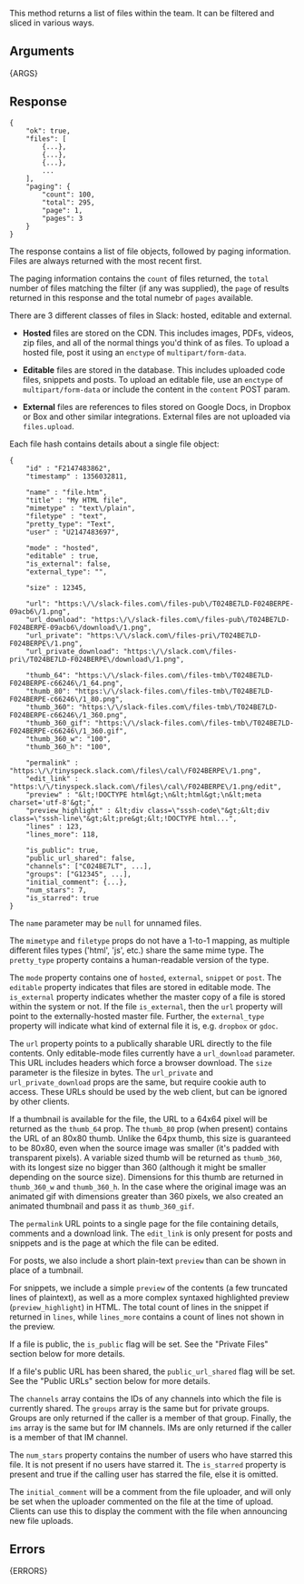 
This method returns a list of files within the team. It can be filtered and sliced in various ways.


## Arguments

{ARGS}


## Response

	{
	    "ok": true,
	    "files": [
	        {...},
	        {...},
	        {...},
	        ...
	    ],
	    "paging": {
	        "count": 100,
	        "total": 295,
	        "page": 1,
	        "pages": 3
	    }
	}

The response contains a list of file objects, followed by paging information. Files are always returned with 
the most recent first.

The paging information contains the `count` of files returned, the `total` number of
files matching the filter (if any was supplied), the `page` of results returned in this response and
the total numebr of `pages` available.

There are 3 different classes of files in Slack: hosted, editable and external.

* **Hosted** files are stored on the CDN. This includes images, PDFs, videos, zip files, and all of the normal
  things you'd think of as files. To upload a hosted file, post it using an `enctype` of `multipart/form-data`.

* **Editable** files are stored in the database. This includes uploaded code files, snippets and posts. To upload
  an editable file, use an `enctype` of `multipart/form-data` or include the content in the `content` POST param.

* **External** files are references to files stored on Google Docs, in Dropbox or Box and other similar integrations.
  External files are not uploaded via `files.upload`.

Each file hash contains details about a single file object:

	{
	    "id" : "F2147483862",
	    "timestamp" : 1356032811,

	    "name" : "file.htm",
	    "title" : "My HTML file",
	    "mimetype" : "text\/plain",
	    "filetype" : "text",
	    "pretty_type": "Text",
	    "user" : "U2147483697",

	    "mode" : "hosted",
	    "editable" : true,
	    "is_external": false,
	    "external_type": "",

	    "size" : 12345,

	    "url": "https:\/\/slack-files.com\/files-pub\/T024BE7LD-F024BERPE-09acb6\/1.png",
	    "url_download": "https:\/\/slack-files.com\/files-pub\/T024BE7LD-F024BERPE-09acb6\/download\/1.png",
	    "url_private": "https:\/\/slack.com\/files-pri\/T024BE7LD-F024BERPE\/1.png",
	    "url_private_download": "https:\/\/slack.com\/files-pri\/T024BE7LD-F024BERPE\/download\/1.png",

	    "thumb_64": "https:\/\/slack-files.com\/files-tmb\/T024BE7LD-F024BERPE-c66246\/1_64.png",
	    "thumb_80": "https:\/\/slack-files.com\/files-tmb\/T024BE7LD-F024BERPE-c66246\/1_80.png",
	    "thumb_360": "https:\/\/slack-files.com\/files-tmb\/T024BE7LD-F024BERPE-c66246\/1_360.png",
	    "thumb_360_gif": "https:\/\/slack-files.com\/files-tmb\/T024BE7LD-F024BERPE-c66246\/1_360.gif",
	    "thumb_360_w": "100",
	    "thumb_360_h": "100",

	    "permalink" : "https:\/\/tinyspeck.slack.com\/files\/cal\/F024BERPE\/1.png",
	    "edit_link" : "https:\/\/tinyspeck.slack.com\/files\/cal\/F024BERPE\/1.png/edit",
	    "preview" : "&lt;!DOCTYPE html&gt;\n&lt;html&gt;\n&lt;meta charset='utf-8'&gt;",
	    "preview_highlight" : &lt;div class=\"sssh-code\"&gt;&lt;div class=\"sssh-line\"&gt;&lt;pre&gt;&lt;!DOCTYPE html...",
	    "lines" : 123,
	    "lines_more": 118,

	    "is_public": true,
	    "public_url_shared": false,
	    "channels": ["C024BE7LT", ...],
	    "groups": ["G12345", ...],
	    "initial_comment": {...},
	    "num_stars": 7,
	    "is_starred": true
	}

The `name` parameter may be `null` for unnamed files.

The `mimetype` and `filetype` props do not have a 1-to-1 mapping, as multiple different files types ('html', 'js',
etc.) share the same mime type. The `pretty_type` property contains a human-readable version of the type.

The `mode` property contains one of `hosted`, `external`, `snippet` or `post`.
The `editable` property indicates that files are stored in editable mode. The `is_external` property indicates 
whether the master copy of a file is stored within the system or not. If the file `is_external`, then the `url` 
property will point to the externally-hosted master file. Further, the `external_type` property will indicate what
kind of external file it is, e.g. `dropbox` or `gdoc`.

The `url` property points to a publically sharable URL directly to the file contents.
Only editable-mode files currently have a `url_download` parameter. This URL includes headers which force a browser
download. The `size` parameter is the filesize in bytes. The `url_private` and `url_private_download` props
are the same, but require cookie auth to access. These URLs should be used by the web client, but can be ignored
by other clients.

If a thumbnail is available for the file, the URL to a 64x64 pixel will be returned as the `thumb_64` prop.
The `thumb_80` prop (when present) contains the URL of an 80x80 thumb. Unlike the 64px thumb, this size is
guaranteed to be 80x80, even when the source image was smaller (it's padded with transparent pixels).
A variable sized thumb will be returned as `thumb_360`, with its longest size no bigger than 360 (although
it might be smaller depending on the source size). Dimensions for this thumb are returned in `thumb_360_w`
and `thumb_360_h`. In the case where the original image was an animated gif with dimensions greater than 360
pixels, we also created an animated thumbnail and pass it as `thumb_360_gif`.

The `permalink` URL points to a single page for the file containing details, comments and a download link.
The `edit_link` is only present for posts and snippets and is the page at which the file can be edited.

For posts, we also include a short plain-text `preview` than can be shown in place of a tumbnail.

For snippets, we include a simple `preview` of the contents (a few truncated lines of plaintext), as well as a
more complex syntaxed highlighted preview (`preview_highlight`) in HTML. The total count of lines in the snippet
if returned in `lines`, while `lines_more` contains a count of lines not shown in the preview.

If a file is public, the `is_public` flag will be set. See the "Private Files" section below for more details.

If a file's public URL has been shared, the `public_url_shared` flag will be set. See the "Public URLs" section 
below for more details.

The `channels` array contains the IDs of any channels into which the file is currently shared. The `groups` array
is the same but for private groups. Groups are only returned if the caller is a member of that group. Finally, the 
`ims` array is the same but for IM channels. IMs are only returned if the caller is a member of that IM channel.

The `num_stars` property contains the number of users who have starred this file. It is not present if no users
have starred it. The `is_starred` property is present and true if the calling user has starred the file, else
it is omitted.

The `initial_comment` will be a comment from the file uploader, and will only be set when the uploader commented on the file at the 
time of upload. Clients can use this to display the comment with the file when announcing new file uploads.


## Errors

{ERRORS}
